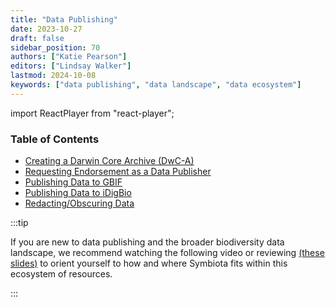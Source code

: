 ```yaml
---
title: "Data Publishing"
date: 2023-10-27
draft: false
sidebar_position: 70
authors: ["Katie Pearson"]
editors: ["Lindsay Walker"]
lastmod: 2024-10-08
keywords: ["data publishing", "data landscape", "data ecosystem"]
---
```


import ReactPlayer from "react-player";
 
### Table of Contents
- [Creating a Darwin Core Archive (DwC-A)](creating_dwca)
- [Requesting Endorsement as a Data Publisher](requesting_endorsement)
- [Publishing Data to GBIF](publishing_gbif)
- [Publishing Data to iDigBio](publishing_idigbio)
- [Redacting/Obscuring Data](redacting_obscuring_data)

:::tip

If you are new to data publishing and the broader biodiversity data landscape, we recommend watching the following video or reviewing [(these slides)](https://symbiota.org/wp-content/uploads/2024_SSG_-BiodiversityEcosystem.pdf) to orient yourself to how and where Symbiota fits within this ecosystem of resources.

:::

<ReactPlayer
  playing={false}
  controls
  url="https://www.youtube.com/watch?v=qjgDgLqLoG4"
/>